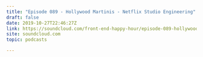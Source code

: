 ```yaml
---
title: "Episode 089 - Hollywood Martinis - Netflix Studio Engineering"
draft: false
date: 2019-10-27T22:46:27Z
link: https://soundcloud.com/front-end-happy-hour/episode-089-hollywood-martinis-netflix-studio-engineering?utm_medium=RSS&utm_source=hune
site: soundcloud.com
topic: podcasts  

---
```

